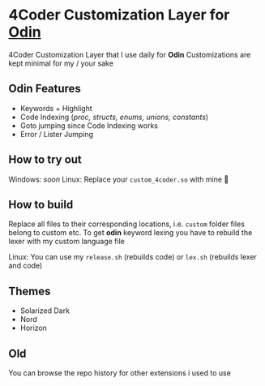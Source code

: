 # 4Coder Customization Layer for [Odin](http://odin-lang.org/)
4Coder Customization Layer that I use daily for **Odin**
Customizations are kept minimal for my / your sake

## Odin Features
* Keywords + Highlight
* Code Indexing (*proc, structs, enums, unions, constants*)
* Goto jumping since Code Indexing works
* Error / Lister Jumping

## How to try out
Windows: *soon*
Linux: Replace your `custom_4coder.so` with mine :tada:

## How to build
Replace all files to their corresponding locations, i.e. `custom` folder files belong to custom etc.
To get **odin** keyword lexing you have to rebuild the lexer with my custom language file

Linux: You can use my `release.sh` (rebuilds code) or `lex.sh` (rebuilds lexer and code)

## Themes
* Solarized Dark
* Nord
* Horizon

## Old 
You can browse the repo history for other extensions i used to use
